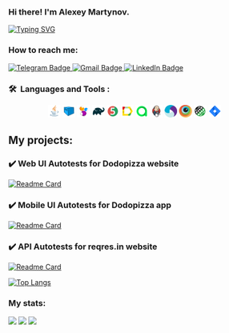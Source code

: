 ### Hi there! I'm Alexey Martynov.
[![Typing SVG](https://readme-typing-svg.herokuapp.com?color=%2336BCF7&lines=QA+Engineer)](https://git.io/typing-svg)
### How to reach me:
  <a href="https://t.me/toytronic">
    <img src="https://img.shields.io/badge/Telegram-blue?style=for-the-badge&logo=telegram&logoColor=white" alt="Telegram Badge"/>
  </a>
  
   <a href="mailto:alexey.gen.martynov@gmail.com">
    <img src="https://img.shields.io/badge/Gmail-red?style=for-the-badge&logo=gmail&logoColor=white" alt="Gmail Badge"/>
  </a>
  
  <a href="https://www.linkedin.com/in/toytronic//">
    <img src="https://img.shields.io/badge/LinkedIn-blue?style=for-the-badge&logo=linkedin&logoColor=white" alt="LinkedIn Badge">
  </a>
  
  ### 🛠 &nbsp;Languages and Tools :

<p  align="center"> 

<img width="5%" title="Java" src="media/icons/Java.svg">
<img width="5%" title="Selenoid" src="media/icons/Selenoid.svg">
<img width="5%" title="Selenide" src="media/icons/Selenide.svg">
<img width="5%" title="Gradle" src="media/icons/Gradle.svg">
<img width="5%" title="Junit5" src="media/icons/Junit5.svg">
<img width="5%" title="Allure Report" src="media/icons/Allure.svg">
<img width="5%" title="Allure TestOps" src="media/icons/Allure_TO.svg">
<img width="5%" title="Jenkins" src="media/icons/Jenkins.svg">
<img width="5%" title="Appium" src="media/icons/Appium.svg">
<img width="5%" title="Browserstack" src="media/icons/Browserstack.svg">
<img width="5%" title="RestAssured" src="media/icons/RestAssured.svg">
<img width="5%" title="Jira" src="media/icons/Jira.svg">


</p>
  
  ## My projects:
### :heavy_check_mark: Web UI Autotests for Dodopizza website
[![Readme Card](https://github-readme-stats.vercel.app/api/pin/?username=toytronic22&repo=dodo_ui)](https://github.com/toytronic22/dodo_ui)
### :heavy_check_mark: Mobile UI Autotests for Dodopizza app
[![Readme Card](https://github-readme-stats.vercel.app/api/pin/?username=toytronic22&repo=dodo_mobile)](https://github.com/toytronic22/dodo_mobile)
### :heavy_check_mark: API Autotests for reqres.in website
[![Readme Card](https://github-readme-stats.vercel.app/api/pin/?username=toytronic22&repo=reqres_api)](https://github.com/toytronic22/reqres_api)

[![Top Langs](https://github-readme-stats.vercel.app/api/top-langs/?username=toytronic22&hide_progress=false)](https://github.com/anuraghazra/github-readme-stats)

### My stats:
  ![](https://github-profile-summary-cards.vercel.app/api/cards/profile-details?username=toytronic22&theme=solarized_dark)
  ![](https://github-profile-summary-cards.vercel.app/api/cards/stats?username=toytronic22&theme=solarized_dark)
  ![](https://github-profile-summary-cards.vercel.app/api/cards/repos-per-language?username=toytronic22&theme=solarized_dark)

